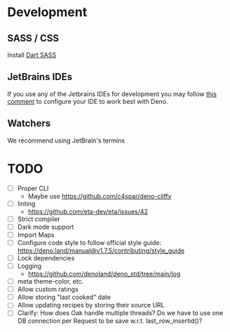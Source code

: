 # Development
## SASS / CSS
Install [Dart SASS](https://github.com/sass/dart-sass)

## JetBrains IDEs
If you use any of the Jetbrains IDEs for development you may follow [this comment](https://youtrack.jetbrains.com/issue/WEB-41607#focus=streamItem-27-4160152.0-0)
to configure your IDE to work best with Deno.

## Watchers
We recommend using JetBrain's termins


# TODO
- [ ] Proper CLI
  * Maybe use https://github.com/c4spar/deno-cliffy
- [ ] linting
  * https://github.com/eta-dev/eta/issues/42
- [ ] Strict compiler
- [ ] Dark mode support
- [ ] Import Maps
- [ ] Configure code style to follow official style guide: https://deno.land/manual@v1.7.5/contributing/style_guide
- [ ] Lock dependencies
- [ ] Logging
  * https://github.com/denoland/deno_std/tree/main/log
- [ ] meta theme-color, etc.
- [ ] Allow custom ratings
- [ ] Allow storing "last cooked" date
- [ ] Allow updating recipes by storing their source URL
- [ ] Clarify: How does Oak handle multiple threads? Do we have to use one DB connection per Request to be save w.r.t. last_row_insertid()?

